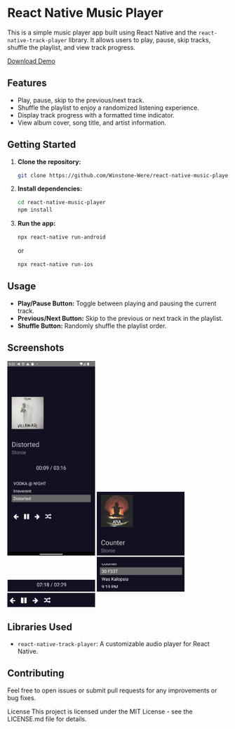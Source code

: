 # React Native Music Player

This is a simple music player app built using React Native and the `react-native-track-player` library. It allows users to play, pause, skip tracks, shuffle the playlist, and view track progress.

[Download Demo](/app-debug.apk)

## Features
- Play, pause, skip to the previous/next track.
- Shuffle the playlist to enjoy a randomized listening experience.
- Display track progress with a formatted time indicator.
- View album cover, song title, and artist information.

## Getting Started
1. **Clone the repository:**
    ```bash
    git clone https://github.com/Winstone-Were/react-native-music-player.git
    ```
2. **Install dependencies:**
    ```bash
    cd react-native-music-player
    npm install
    ```
3. **Run the app:**
    ```bash
    npx react-native run-android
    ```
    or
    ```bash
    npx react-native run-ios
    ```

## Usage
- **Play/Pause Button:** Toggle between playing and pausing the current track.
- **Previous/Next Button:** Skip to the previous or next track in the playlist.
- **Shuffle Button:** Randomly shuffle the playlist order.

## Screenshots
<img src="screenshots/PlayingAudio.png" width="200" alt="Screenshot 1">
<img src="screenshots/MediaInfoView.png" width="200" alt="Screenshot 2">
<img src="screenshots/timeView.png" width="200" alt="Screenshot 3">
<img src="screenshots/scrollViewForSongs.png" width="200" alt="Screenshot 4">
<img src="screenshots/Controls.png" width="200" alt="Screenshot 5">

## Libraries Used
- `react-native-track-player`: A customizable audio player for React Native.

## Contributing
Feel free to open issues or submit pull requests for any improvements or bug fixes.

License
This project is licensed under the MIT License - see the LICENSE.md file for details.